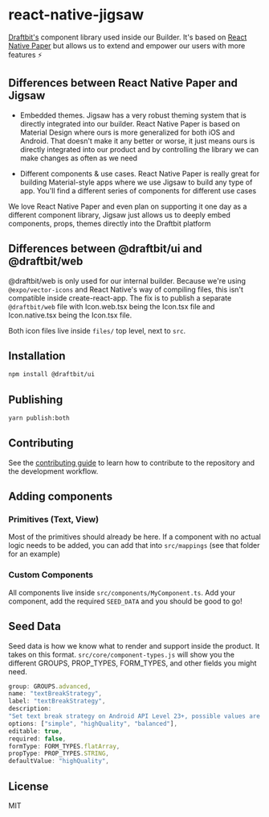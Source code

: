 # react-native-jigsaw

[Draftbit's](https://draftbit.com) component library used inside our Builder. It's based on [React Native Paper](https://github.com/callstack/react-native-paper) but allows us to extend and empower our users with more features ⚡️

## Differences between React Native Paper and Jigsaw

- Embedded themes. Jigsaw has a very robust theming system that is directly integrated into our builder. React Native Paper is based on Material Design where ours is more generalized for both iOS and Android. That doesn't make it any better or worse, it just means ours is directly integrated into our product and by controlling the library we can make changes as often as we need

- Different components & use cases. React Native Paper is really great for building Material-style apps where we use Jigsaw to build any type of app. You'll find a different series of components for different use cases

We love React Native Paper and even plan on supporting it one day as a different component library, Jigsaw just allows us to deeply embed components, props, themes directly into the Draftbit platform

## Differences between @draftbit/ui and @draftbit/web

@draftbit/web is only used for our internal builder. Because we're using `@expo/vector-icons` and React Native's way of compiling files, this isn't compatible inside create-react-app. The fix is to publish a separate `@draftbit/web` file with Icon.web.tsx being the Icon.tsx file and Icon.native.tsx being the Icon.tsx file.

Both icon files live inside `files/` top level, next to `src`.

## Installation

```sh
npm install @draftbit/ui
```

## Publishing

```sh
yarn publish:both
```

## Contributing

See the [contributing guide](CONTRIBUTING.md) to learn how to contribute to the repository and the development workflow.

## Adding components


### Primitives (Text, View)

Most of the primitives should already be here. If a component with no actual logic needs to be added, you can add that into `src/mappings` (see that folder for an example)

### Custom Components

All components live inside `src/components/MyComponent.ts`. Add your component, add the required `SEED_DATA` and you should be good to go!

## Seed Data

Seed data is how we know what to render and support inside the product. It takes on this format. `src/core/component-types.js` will show you the different GROUPS, PROP_TYPES, FORM_TYPES, and other fields you might need.

```js
group: GROUPS.advanced,
name: "textBreakStrategy",
label: "textBreakStrategy",
description:
"Set text break strategy on Android API Level 23+, possible values are simple, highQuality, balanced The default value is highQuality.",
options: ["simple", "highQuality", "balanced"],
editable: true,
required: false,
formType: FORM_TYPES.flatArray,
propType: PROP_TYPES.STRING,
defaultValue: "highQuality",
```

## License

MIT
